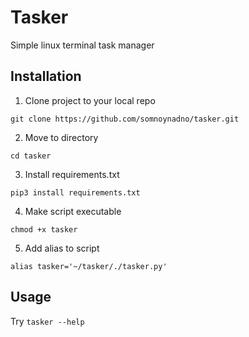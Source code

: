 # Tasker

Simple linux terminal task manager

## Installation

1. Clone project to your local repo

```git clone https://github.com/somnoynadno/tasker.git```

2. Move to directory

```cd tasker```

3. Install requirements.txt

```pip3 install requirements.txt```

4. Make script executable

```chmod +x tasker```

5. Add alias to script

```alias tasker='~/tasker/./tasker.py'```

## Usage

Try ```tasker --help```
